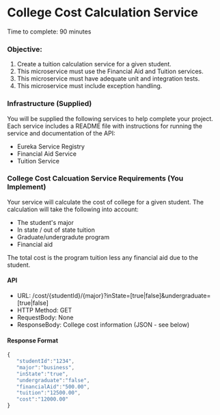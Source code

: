 # College Cost Calculation Service

Time to complete: 90 minutes

### Objective:

1. Create a tuition calculation service for a given student.
2. This microservice must use the Financial Aid and Tuition services.
3. This microservice must have adequate unit and integration tests.
4. This microservice must include exception handling.

### Infrastructure (Supplied)

You will be supplied the following services to help complete your project. Each service includes a README file with instructions for running the service and documentation of the API:

* Eureka Service Registry
* Financial Aid Service
* Tuition Service

### College Cost Calcuation Service Requirements (You Implement)

Your service will calculate the cost of college for a given student. The calculation will take the following into account:

* The student's major
* In state / out of state tuition
* Graduate/undergradute program
* Financial aid

The total cost is the program tuition less any financial aid due to the student.

#### API

* URL: /cost/{studentId}/{major}?inState=[true|false]&undergraduate=[true|false]
* HTTP Method: GET
* RequestBody: None
* ResponseBody: College cost information (JSON - see below)

#### Response Format

```javascript
{
   "studentId":"1234",
   "major":"business",
   "inState":"true",
   "undergraduate":"false",
   "financialAid":"500.00",
   "tuition":"12500.00",
   "cost":"12000.00"
}
```

